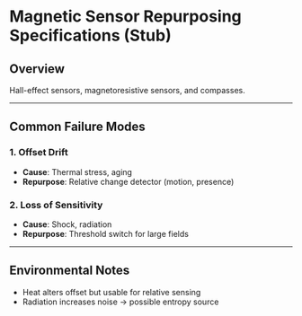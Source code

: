# Magnetic Sensor Repurposing Specifications (Stub)

## Overview
Hall-effect sensors, magnetoresistive sensors, and compasses.

---

## Common Failure Modes

### 1. Offset Drift
- **Cause**: Thermal stress, aging  
- **Repurpose**: Relative change detector (motion, presence)

### 2. Loss of Sensitivity
- **Cause**: Shock, radiation  
- **Repurpose**: Threshold switch for large fields

---

## Environmental Notes
- Heat alters offset but usable for relative sensing  
- Radiation increases noise → possible entropy source

